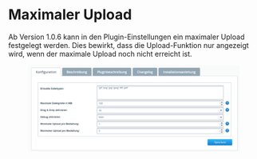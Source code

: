 # Maximaler Upload

Ab Version 1.0.6 kann in den Plugin-Einstellungen ein maximaler Upload festgelegt werden. Dies bewirkt, dass die Upload-Funktion nur angezeigt wird, wenn der maximale Upload noch nicht erreicht ist.

<figure><img src="../../.gitbook/assets/image (3).png" alt=""><figcaption></figcaption></figure>
